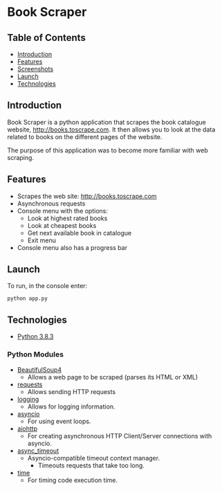 


# Book Scraper

## Table of Contents
- [Introduction](#introduction)
- [Features](#features)
- [Screenshots](#screenshots)
- [Launch](#launch)
- [Technologies](#technologies)

## Introduction
Book Scraper is a python application that scrapes the book catalogue website, http://books.toscrape.com. It then allows you to look at the data related to books on the different pages of the website.

The purpose of this application was to become more familiar with web scraping.

## Features
- Scrapes the web site: http://books.toscrape.com
- Asynchronous requests
- Console menu with the options:
    - Look at highest rated books
    - Look at cheapest books
    - Get next available book in catalogue
    - Exit menu
- Console menu also has a progress bar



## Launch
To run, in the console enter:
```
python app.py
```

## Technologies
- [Python 3.8.3](https://www.python.org/downloads/release/python-383/)
### Python Modules
- [BeautifulSoup4](https://pypi.org/project/beautifulsoup4/)
    - Allows a web page to be scraped (parses its HTML or XML)
- [requests](https://pypi.org/project/requests/)
    - Allows sending HTTP requests
- [logging](https://docs.python.org/3/library/logging.html)
    - Allows for logging information.
- [asyncio](https://docs.python.org/3/library/asyncio.html)
    - For using event loops.
- [aiohttp](https://docs.aiohttp.org/en/stable/)
    - For creating asynchronous HTTP Client/Server connections with asyncio.
- [async_timeout](https://pypi.org/project/async-timeout/)
    - Asyncio-compatible timeout context manager.
        - Timeouts requests that take too long.
- [time](https://docs.python.org/3/library/time.html)
    - For timing code execution time.
